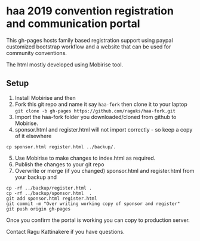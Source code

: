 # haa 2019 convention registration and communication portal
This gh-pages hosts family based registration support using paypal customized bootstrap workflow and a website that can be used for community conventions.

The html mostly developed using Mobirise tool.

## Setup
1. Install Mobirise and then
2. Fork this git repo and name it say ```haa-fork``` then clone it to your laptop ```git clone -b gh-pages https://github.com/raguks/haa-fork.git```
3. Import the haa-fork folder you downloaded/cloned from github to Mobirise.
4. sponsor.html and register.html will not import correctly - so keep a copy of it elsewhere
```
cp sponsor.html register.html ../backup/.
```
5. Use Mobirise to make changes to index.html as required.
6. Publish the changes to your git repo 
7. Overwrite or merge (if you changed) sponsor.html and register.html from your backup and 

```
cp -rf ../backup/register.html .
cp -rf ../backup/sponsor.html  .
git add sponsor.html register.html 
git commit -m "Over writing working copy of sponsor and register"
git push origin gh-pages
```

Once you confirm the portal is working you can copy to production server.

Contact Ragu Kattinakere if you have questions.
